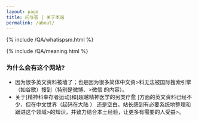 ```yaml
---
layout: page
title: 问与答 | 关于本站
permalink: /about/
---
```


{% include /QA/whatispsm.html %}

{% include /QA/meaning.html %}

### 为什么会有这个网站?
- 因为很多英文资料被墙了；也是因为很多简体中文资>料无法被国际搜索引擎（如谷歌）搜到（特别是微博、>微信
的内容）。
- 关于[精神科幸存者运动]和[超越精神医学的另类疗愈
]方面的英文资料已经不少，但在中文世界（起码在大陆
）
还是空白。站长感到有必要系统地整理和跟进这个领域>的知识，并致力结合本土经验，让更多有需要的人受益>。



